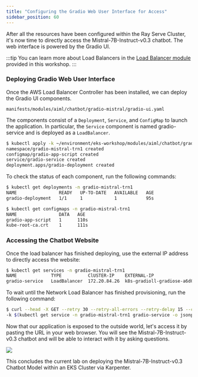 ```yaml
---
title: "Configuring the Gradio Web User Interface for Access"
sidebar_position: 60
---
```


After all the resources have been configured within the Ray Serve Cluster, it's now time to directly access the Mistral-7B-Instruct-v0.3 chatbot. The web interface is powered by the Gradio UI.

:::tip
You can learn more about Load Balancers in the [Load Balancer module](../../fundamentals/exposing/loadbalancer/index.md) provided in this workshop.
:::

### Deploying Gradio Web User Interface

Once the AWS Load Balancer Controller has been installed, we can deploy the Gradio UI components.

```file
manifests/modules/aiml/chatbot/gradio-mistral/gradio-ui.yaml
```

The components consist of a `Deployment`, `Service`, and `ConfigMap` to launch the application. In particular, the `Service` component is named gradio-service and is deployed as a `LoadBalancer`.

```bash
$ kubectl apply -k ~/environment/eks-workshop/modules/aiml/chatbot/gradio-mistral
namespace/gradio-mistral-trn1 created
configmap/gradio-app-script created
service/gradio-service created
deployment.apps/gradio-deployment created
```

To check the status of each component, run the following commands:

```bash
$ kubectl get deployments -n gradio-mistral-trn1
NAME                READY   UP-TO-DATE   AVAILABLE   AGE
gradio-deployment   1/1     1            1           95s
```

```bash
$ kubectl get configmaps -n gradio-mistral-trn1
NAME                DATA   AGE
gradio-app-script   1      110s
kube-root-ca.crt    1      111s
```

### Accessing the Chatbot Website

Once the load balancer has finished deploying, use the external IP address to directly access the website:

```bash wait=10
$ kubectl get services -n gradio-mistral-trn1
NAME             TYPE          ClUSTER-IP    EXTERNAL-IP                                                                      PORT(S)         AGE
gradio-service   LoadBalancer  172.20.84.26  k8s-gradioll-gradiose-a6d0b586ce-06885d584b38b400.elb.us-west-2.amazonaws.com    80:30802/TCP    8m42s
```

To wait until the Network Load Balancer has finished provisioning, run the following command:

```bash wait=600 timeout=600
$ curl --head -X GET --retry 30 --retry-all-errors --retry-delay 15 --connect-timeout 5 --max-time 10 \
-k $(kubectl get service -n gradio-mistral-trn1 gradio-service -o jsonpath="{.status.loadBalancer.ingress[*].hostname}{'\n'}")
```

Now that our application is exposed to the outside world, let's access it by pasting the URL in your web browser. You will see the Mistral-7B-Instruct-v0.3 chatbot and will be able to interact with it by asking questions.

<Browser url="http://k8s-gradioll-gradiose-a6d0b586ce-06885d584b38b400.elb.us-west-2.amazonaws.com">
<img src={require('@site/static/img/sample-app-screens/gardio_mistral_SS.png').default}/>
</Browser>

This concludes the current lab on deploying the Mistral-7B-Instruct-v0.3 Chatbot Model within an EKS Cluster via Karpenter.
